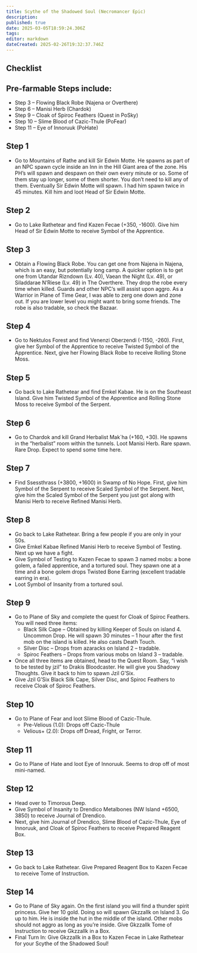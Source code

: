 ```yaml
---
title: Scythe of the Shadowed Soul (Necromancer Epic)
description: 
published: true
date: 2025-03-05T18:59:24.306Z
tags: 
editor: markdown
dateCreated: 2025-02-26T19:32:37.746Z
---
```


<h2>Checklist</h2>

<h2>Pre-farmable Steps include:</h2>
<ul>
  <li>Step 3 – Flowing Black Robe (Najena or Overthere)</li>
  <li>Step 6 – Manisi Herb (Chardok)</li>
  <li>Step 9 – Cloak of Spiroc Feathers (Quest in PoSky)</li>
  <li>Step 10 – Slime Blood of Cazic-Thule (PoFear)</li>
  <li>Step 11 – Eye of Innoruuk (PoHate)</li>
</ul>

<h2>Step 1</h2>
<ul>
  <li>
    Go to Mountains of Rathe and kill Sir Edwin Motte. He spawns as part of an NPC spawn cycle inside an Inn in the Hill Giant area of the zone. His PH’s will spawn and despawn on their own every minute or so. Some of them stay up longer, some of them shorter. You don’t need to kill any of them. Eventually Sir Edwin Motte will spawn. I had him spawn twice in 45 minutes. Kill him and loot Head of Sir Edwin Motte.
  </li>
</ul>

<h2>Step 2</h2>
<ul>
  <li>
    Go to Lake Rathetear and find Kazen Fecae (+350, -1600). Give him Head of Sir Edwin Motte to receive Symbol of the Apprentice.
  </li>
</ul>

<h2>Step 3</h2>
<ul>
  <li>
    Obtain a Flowing Black Robe. You can get one from Najena in Najena, which is an easy, but potentially long camp. A quicker option is to get one from Utandar Rizndown (Lv. 40), Vaean the Night (Lv. 49), or Siladdarae N’Riese (Lv. 49) in The Overthere. They drop the robe every time when killed. Guards and other NPC’s will assist upon aggro. As a Warrior in Plane of Time Gear, I was able to zerg one down and zone out. If you are lower level you might want to bring some friends. The robe is also tradable, so check the Bazaar.
  </li>
</ul>

<h2>Step 4</h2>
<ul>
  <li>
    Go to Nektulos Forest and find Venenzi Oberzendi (-1150, -260). First, give her Symbol of the Apprentice to receive Twisted Symbol of the Apprentice. Next, give her Flowing Black Robe to receive Rolling Stone Moss.
  </li>
</ul>

<h2>Step 5</h2>
<ul>
  <li>
    Go back to Lake Rathetear and find Emkel Kabae. He is on the Southeast Island. Give him Twisted Symbol of the Apprentice and Rolling Stone Moss to receive Symbol of the Serpent.
  </li>
</ul>

<h2>Step 6</h2>
<ul>
  <li>
    Go to Chardok and kill Grand Herbalist Mak`ha (+160, +30). He spawns in the “herbalist” room within the tunnels. Loot Manisi Herb. Rare spawn. Rare Drop. Expect to spend some time here.
  </li>
</ul>

<h2>Step 7</h2>
<ul>
  <li>
    Find Ssessthrass (+3800, +1600) in Swamp of No Hope. First, give him Symbol of the Serpent to receive Scaled Symbol of the Serpent. Next, give him the Scaled Symbol of the Serpent you just got along with Manisi Herb to receive Refined Manisi Herb.
  </li>
</ul>

<h2>Step 8</h2>
<ul>
  <li>Go back to Lake Rathetear. Bring a few people if you are only in your 50s.</li>
  <li>
    Give Emkel Kabae Refined Manisi Herb to receive Symbol of Testing. Next up we have a fight.
  </li>
  <li>
    Give Symbol of Testing to Kazen Fecae to spawn 3 named mobs: a bone golem, a failed apprentice, and a tortured soul. They spawn one at a time and a bone golem drops Twisted Bone Earring (excellent tradable earring in era).
  </li>
  <li>
    Loot Symbol of Insanity from a tortured soul.
  </li>
</ul>

<h2>Step 9</h2>
<ul>
  <li>
    Go to Plane of Sky and complete the quest for Cloak of Spiroc Feathers. You will need three items:
    <ul>
      <li>Black Silk Cape – Obtained by killing Keeper of Souls on island 4. Uncommon Drop. He will spawn 30 minutes – 1 hour after the first mob on the island is killed. He also casts Death Touch.</li>
      <li>Silver Disc – Drops from azaracks on Island 2 – tradable.</li>
      <li>Spiroc Feathers – Drops from various mobs on Island 3 – tradable.</li>
    </ul>
  </li>
  <li>
    Once all three items are obtained, head to the Quest Room. Say, “i wish to be tested by jzil” to Drakis Bloodcaster. He will give you Shadowy Thoughts. Give it back to him to spawn Jzil G’Six.
  </li>
  <li>
    Give Jzil G’Six Black Silk Cape, Silver Disc, and Spiroc Feathers to receive Cloak of Spiroc Feathers.
  </li>
</ul>

<h2>Step 10</h2>
<ul>
  <li>
    Go to Plane of Fear and loot Slime Blood of Cazic-Thule.
    <ul>
      <li>Pre-Velious (1.0): Drops off Cazic-Thule</li>
      <li>Velious+ (2.0): Drops off Dread, Fright, or Terror.</li>
    </ul>
  </li>
</ul>

<h2>Step 11</h2>
<ul>
  <li>
    Go to Plane of Hate and loot Eye of Innoruuk. Seems to drop off of most mini-named.
  </li>
</ul>

<h2>Step 12</h2>
<ul>
  <li>Head over to Timorous Deep.</li>
  <li>Give Symbol of Insanity to Drendico Metalbones (NW Island +6500, 3850) to receive Journal of Drendico.</li>
  <li>Next, give him Journal of Drendico, Slime Blood of Cazic-Thule, Eye of Innoruuk, and Cloak of Spiroc Feathers to receive Prepared Reagent Box.</li>
</ul>

<h2>Step 13</h2>
<ul>
  <li>
    Go back to Lake Rathetear. Give Prepared Reagent Box to Kazen Fecae to receive Tome of Instruction.
  </li>
</ul>

<h2>Step 14</h2>
<ul>
  <li>
    Go to Plane of Sky again. On the first island you will find a thunder spirit princess. Give her 10 gold. Doing so will spawn Gkzzallk on Island 3. Go up to him. He is inside the hut in the middle of the island. Other mobs should not aggro as long as you’re inside. Give Gkzzallk Tome of Instruction to receive Gkzzallk in a Box.
  </li>
  <li>
    Final Turn In: Give Gkzzallk in a Box to Kazen Fecae in Lake Rathetear for your Scythe of the Shadowed Soul!
  </li>
</ul>
